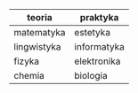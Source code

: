 |teoria|praktyka|
| ---  | ----   |
|matematyka|estetyka|
|lingwistyka|informatyka|
|fizyka|elektronika|
|chemia|biologia|
